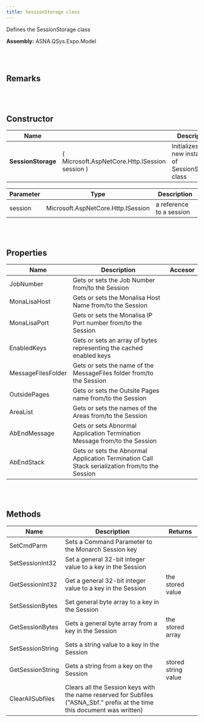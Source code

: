 ```yaml
---
title: SessionStorage class
---
```


Defines the SessionStorage class

**Assembly:** ASNA.QSys.Expo.Model

<br>
<br>

## Remarks

<br>
<br>

## Constructor

| Name |  | Description |
| --- | --- | --- |
**SessionStorage** | ( Microsoft.AspNetCore.Http.ISession session ) | Initializes a new instance of SessionStorage class


| Parameter | Type | Description
| --- | --- | ---
| session | Microsoft.AspNetCore.Http.ISession | a reference to a session 


<br>
<br>

## Properties
| Name | Description | Accesor
| --- | --- | ---
| JobNumber | Gets or sets the Job Number from/to the Session | 
| MonaLisaHost | Gets or sets the Monalisa Host Name from/to the Session | 
| MonaLisaPort | Gets or sets the Monalisa IP Port number from/to the Session | 
| EnabledKeys | Gets or sets an array of bytes representing the cached enabled keys | 
| MessageFilesFolder | Gets or sets the name of the MessageFiles folder from/to the Session | 
| OutsidePages | Gets or sets the Outsite Pages name from/to the Session | 
| AreaList | Gets or sets the names of the Areas from/to the Session | 
| AbEndMessage | Gets or sets Abnormal Application Termination Message from/to the Session | 
| AbEndStack | Gets or sets the Abnormal Application Termination Call Stack serialization from/to the Session | 

<br>
<br>

## Methods
| Name | Description | Returns
| --- | --- | ---
| SetCmdParm | Sets a Command Parameter to the Monarch Session key | 
| SetSessionInt32 | Set a general 32-bit integer value to a key in the Session | 
| GetSessionInt32 | Get a general 32-bit integer value to a key in the Session | the stored value
| SetSessionBytes | Set general byte array to a key in the Session | 
| GetSessionBytes | Gets a general byte array from a key in the Session | the stored array
| SetSessionString | Sets a string value to a key in the Session | 
| GetSessionString | Gets a string from a key on the Session | stored string value
| ClearAllSubfiles | Clears all the Session keys with the name reserved for Subfiles ("ASNA_Sbf." prefix at the time this document was written) | 

<br>
<br>

